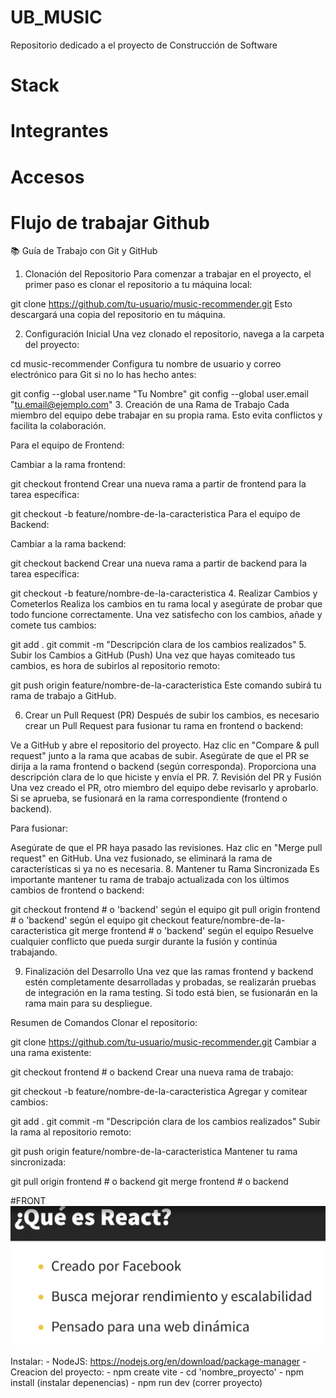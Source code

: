# UB_MUSIC
Repositorio dedicado a el proyecto de Construcción de Software

# Stack

# Integrantes

# Accesos


# Flujo de trabajar Github
📚 Guía de Trabajo con Git y GitHub
1. Clonación del Repositorio
Para comenzar a trabajar en el proyecto, el primer paso es clonar el repositorio a tu máquina local:


git clone https://github.com/tu-usuario/music-recommender.git
Esto descargará una copia del repositorio en tu máquina.

2. Configuración Inicial
Una vez clonado el repositorio, navega a la carpeta del proyecto:


cd music-recommender
Configura tu nombre de usuario y correo electrónico para Git si no lo has hecho antes:


git config --global user.name "Tu Nombre"
git config --global user.email "tu.email@ejemplo.com"
3. Creación de una Rama de Trabajo
Cada miembro del equipo debe trabajar en su propia rama. Esto evita conflictos y facilita la colaboración.

Para el equipo de Frontend:

Cambiar a la rama frontend:


git checkout frontend
Crear una nueva rama a partir de frontend para la tarea específica:


git checkout -b feature/nombre-de-la-caracteristica
Para el equipo de Backend:

Cambiar a la rama backend:


git checkout backend
Crear una nueva rama a partir de backend para la tarea específica:


git checkout -b feature/nombre-de-la-caracteristica
4. Realizar Cambios y Cometerlos
Realiza los cambios en tu rama local y asegúrate de probar que todo funcione correctamente. Una vez satisfecho con los cambios, añade y comete tus cambios:


git add .
git commit -m "Descripción clara de los cambios realizados"
5. Subir los Cambios a GitHub (Push)
Una vez que hayas comiteado tus cambios, es hora de subirlos al repositorio remoto:


git push origin feature/nombre-de-la-caracteristica
Este comando subirá tu rama de trabajo a GitHub.

6. Crear un Pull Request (PR)
Después de subir los cambios, es necesario crear un Pull Request para fusionar tu rama en frontend o backend:

Ve a GitHub y abre el repositorio del proyecto.
Haz clic en "Compare & pull request" junto a la rama que acabas de subir.
Asegúrate de que el PR se dirija a la rama frontend o backend (según corresponda).
Proporciona una descripción clara de lo que hiciste y envía el PR.
7. Revisión del PR y Fusión
Una vez creado el PR, otro miembro del equipo debe revisarlo y aprobarlo. Si se aprueba, se fusionará en la rama correspondiente (frontend o backend).

Para fusionar:

Asegúrate de que el PR haya pasado las revisiones.
Haz clic en "Merge pull request" en GitHub.
Una vez fusionado, se eliminará la rama de características si ya no es necesaria.
8. Mantener tu Rama Sincronizada
Es importante mantener tu rama de trabajo actualizada con los últimos cambios de frontend o backend:


git checkout frontend   # o 'backend' según el equipo
git pull origin frontend  # o 'backend' según el equipo
git checkout feature/nombre-de-la-caracteristica
git merge frontend  # o 'backend' según el equipo
Resuelve cualquier conflicto que pueda surgir durante la fusión y continúa trabajando.

9. Finalización del Desarrollo
Una vez que las ramas frontend y backend estén completamente desarrolladas y probadas, se realizarán pruebas de integración en la rama testing. Si todo está bien, se fusionarán en la rama main para su despliegue.

Resumen de Comandos
Clonar el repositorio:


git clone https://github.com/tu-usuario/music-recommender.git
Cambiar a una rama existente:


git checkout frontend  # o backend
Crear una nueva rama de trabajo:


git checkout -b feature/nombre-de-la-caracteristica
Agregar y comitear cambios:


git add .
git commit -m "Descripción clara de los cambios realizados"
Subir la rama al repositorio remoto:


git push origin feature/nombre-de-la-caracteristica
Mantener tu rama sincronizada:


git pull origin frontend  # o backend
git merge frontend  # o backend



#FRONT
![alt text](image.png)

Instalar:
    - NodeJS: https://nodejs.org/en/download/package-manager
    - Creacion del proyecto:
        - npm create vite
        - cd 'nombre_proyecto'
        - npm install (instalar depenencias)
        - npm run dev (correr proyecto)